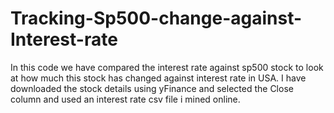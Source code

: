 # Tracking-Sp500-change-against-Interest-rate
In this code we have compared the interest rate against sp500 stock to look at how much this stock has changed against interest rate in USA. I have downloaded the stock details using yFinance and selected the Close column and used an interest rate csv file i mined online.
